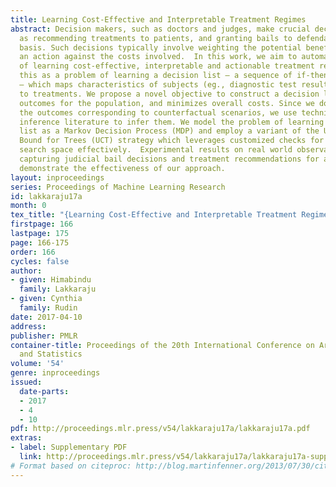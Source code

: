 ```yaml
---
title: Learning Cost-Effective and Interpretable Treatment Regimes
abstract: Decision makers, such as doctors and judges, make crucial decisions such
  as recommending treatments to patients, and granting bails to defendants on a daily
  basis. Such decisions typically involve weighting the potential benefits of taking
  an action against the costs involved.  In this work, we aim to automate this task
  of learning cost-effective, interpretable and actionable treatment regimes. We formulate
  this as a problem of learning a decision list – a sequence of if-then-else rules
  – which maps characteristics of subjects (eg., diagnostic test results of patients)
  to treatments. We propose a novel objective to construct a decision list which maximizes
  outcomes for the population, and minimizes overall costs. Since we do not observe
  the outcomes corresponding to counterfactual scenarios, we use techniques from causal
  inference literature to infer them. We model the problem of learning the decision
  list as a Markov Decision Process (MDP) and employ a variant of the Upper Confidence
  Bound for Trees (UCT) strategy which leverages customized checks for pruning the
  search space effectively.  Experimental results on real world observational data
  capturing judicial bail decisions and treatment recommendations for asthma patients
  demonstrate the effectiveness of our approach.
layout: inproceedings
series: Proceedings of Machine Learning Research
id: lakkaraju17a
month: 0
tex_title: "{Learning Cost-Effective and Interpretable Treatment Regimes}"
firstpage: 166
lastpage: 175
page: 166-175
order: 166
cycles: false
author:
- given: Himabindu
  family: Lakkaraju
- given: Cynthia
  family: Rudin
date: 2017-04-10
address: 
publisher: PMLR
container-title: Proceedings of the 20th International Conference on Artificial Intelligence
  and Statistics
volume: '54'
genre: inproceedings
issued:
  date-parts:
  - 2017
  - 4
  - 10
pdf: http://proceedings.mlr.press/v54/lakkaraju17a/lakkaraju17a.pdf
extras:
- label: Supplementary PDF
  link: http://proceedings.mlr.press/v54/lakkaraju17a/lakkaraju17a-supp.pdf
# Format based on citeproc: http://blog.martinfenner.org/2013/07/30/citeproc-yaml-for-bibliographies/
---
```

